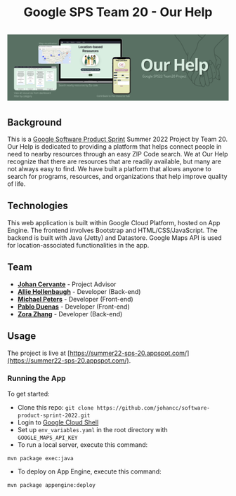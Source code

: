<h1 align="center">
  Google SPS Team 20 - Our Help
  <br/><br/>
  <img src="src/main/webapp/assets/banner.png" alt="Our Help banner">
</h1>

## Background

This is a [Google Software Product Sprint](https://buildyourfuture.withgoogle.com/programs/softwareproductsprint) Summer 2022 Project by Team 20. Our Help is dedicated to providing a platform that helps connect people in need to nearby resources through an easy ZIP Code search. We at Our Help recognize that there are resources that are readily available, but many are not always easy to find. We have built a platform that allows anyone to search for programs, resources, and organizations that help improve quality of life.

## Technologies

This web application is built within Google Cloud Platform, hosted on App Engine. The frontend involves Bootstrap and HTML/CSS/JavaScript. The backend is built with Java (Jetty) and Datastore. Google Maps API is used for location-associated functionalities in the app.

## Team

<ul>
<li><a href="https://github.com/johancc"><b>Johan Cervante</b></a> - Project Advisor</li>
<li><a href="https://github.com/ahollenbaugh"><b>Allie Hollenbaugh</b></a> - Developer (Back-end)</li>
<li><a href="https://github.com/mike39608"><b>Michael Peters</b></a> - Developer (Front-end)</li>
<li><a href="https://github.com/pabdue"><b>Pablo Duenas</b></a> - Developer (Front-end)</li>
<li><a href="https://github.com/zorazrr"><b>Zora Zhang</b></a> - Developer (Back-end)</li>
</ul>

## Usage

The project is live at [https://summer22-sps-20.appspot.com/](https://summer22-sps-20.appspot.com/).

### Running the App

To get started:

- Clone this repo: `git clone https://github.com/johancc/software-product-sprint-2022.git`
- Login to [Google Cloud Shell](https://cloud.google.com/shell)
- Set up `env_variables.yaml` in the root directory with `GOOGLE_MAPS_API_KEY`
- To run a local server, execute this command:

```
mvn package exec:java
```

- To deploy on App Engine, execute this command:

```
mvn package appengine:deploy
```
